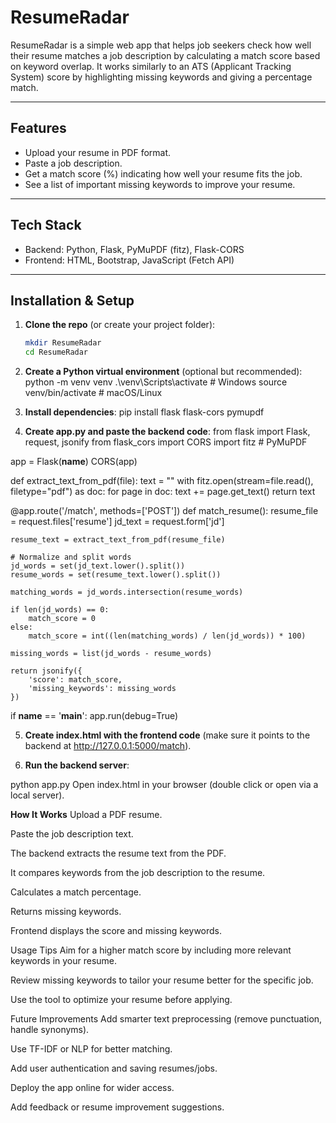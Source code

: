 # ResumeRadar

ResumeRadar is a simple web app that helps job seekers check how well their resume matches a job description by calculating a match score based on keyword overlap. It works similarly to an ATS (Applicant Tracking System) score by highlighting missing keywords and giving a percentage match.

---

## Features

- Upload your resume in PDF format.
- Paste a job description.
- Get a match score (%) indicating how well your resume fits the job.
- See a list of important missing keywords to improve your resume.

---

## Tech Stack

- Backend: Python, Flask, PyMuPDF (fitz), Flask-CORS
- Frontend: HTML, Bootstrap, JavaScript (Fetch API)

---

## Installation & Setup

1. **Clone the repo** (or create your project folder):

   ```bash
   mkdir ResumeRadar
   cd ResumeRadar

2. **Create a Python virtual environment** (optional but recommended):
python -m venv venv
.\venv\Scripts\activate      # Windows
source venv/bin/activate     # macOS/Linux

3. **Install dependencies**:
pip install flask flask-cors pymupdf

4. **Create app.py and paste the backend code**:
from flask import Flask, request, jsonify
from flask_cors import CORS
import fitz  # PyMuPDF

app = Flask(__name__)
CORS(app)

def extract_text_from_pdf(file):
    text = ""
    with fitz.open(stream=file.read(), filetype="pdf") as doc:
        for page in doc:
            text += page.get_text()
    return text

@app.route('/match', methods=['POST'])
def match_resume():
    resume_file = request.files['resume']
    jd_text = request.form['jd']

    resume_text = extract_text_from_pdf(resume_file)

    # Normalize and split words
    jd_words = set(jd_text.lower().split())
    resume_words = set(resume_text.lower().split())

    matching_words = jd_words.intersection(resume_words)

    if len(jd_words) == 0:
        match_score = 0
    else:
        match_score = int((len(matching_words) / len(jd_words)) * 100)

    missing_words = list(jd_words - resume_words)

    return jsonify({
        'score': match_score,
        'missing_keywords': missing_words
    })

if __name__ == '__main__':
    app.run(debug=True)

5. **Create index.html with the frontend code** (make sure it points to the backend at http://127.0.0.1:5000/match).

6. **Run the backend server**:

python app.py
Open index.html in your browser (double click or open via a local server).

**How It Works**
Upload a PDF resume.

Paste the job description text.

The backend extracts the resume text from the PDF.

It compares keywords from the job description to the resume.

Calculates a match percentage.

Returns missing keywords.

Frontend displays the score and missing keywords.

Usage Tips
Aim for a higher match score by including more relevant keywords in your resume.

Review missing keywords to tailor your resume better for the specific job.

Use the tool to optimize your resume before applying.

Future Improvements
Add smarter text preprocessing (remove punctuation, handle synonyms).

Use TF-IDF or NLP for better matching.

Add user authentication and saving resumes/jobs.

Deploy the app online for wider access.

Add feedback or resume improvement suggestions.